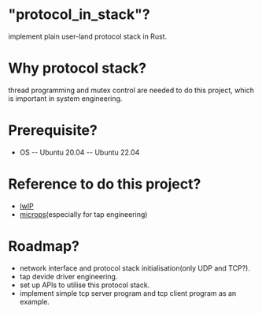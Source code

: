 # "protocol_in_stack"?
implement plain user-land protocol stack in Rust.

# Why protocol stack?
thread programming and mutex control are needed to do this project,
which is important in system engineering.

# Prerequisite?
- OS
-- Ubuntu 20.04
-- Ubuntu 22.04

# Reference to do this project?
- [lwIP](http://savannah.nongnu.org/projects/lwip/)
- [microps](https://github.com/pandax381/microps)(especially for tap engineering)

# Roadmap?
- network interface and protocol stack initialisation(only UDP and TCP?).
- tap devide driver engineering.
- set up APIs to utilise this protocol stack.
- implement simple tcp server program and tcp client program as an example.
